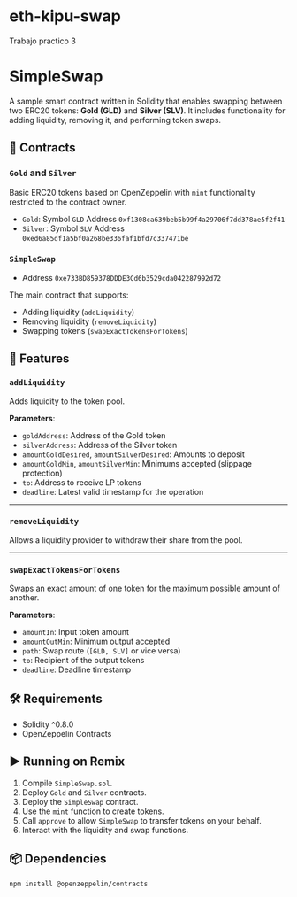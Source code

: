 # eth-kipu-swap
Trabajo practico 3

# SimpleSwap

A sample smart contract written in Solidity that enables swapping between two ERC20 tokens: **Gold (GLD)** and **Silver (SLV)**. It includes functionality for adding liquidity, removing it, and performing token swaps.

## 📄 Contracts

### `Gold` and `Silver`

Basic ERC20 tokens based on OpenZeppelin with `mint` functionality restricted to the contract owner.

- `Gold`: Symbol `GLD` Address `0xf1308ca639beb5b99f4a29706f7dd378ae5f2f41`
- `Silver`: Symbol `SLV` Address `0xed6a85df1a5bf0a268be336faf1bfd7c337471be`

### `SimpleSwap`

- Address `0xe733BD859378DDDE3Cd6b3529cda042287992d72`

The main contract that supports:

- Adding liquidity (`addLiquidity`)
- Removing liquidity (`removeLiquidity`)
- Swapping tokens (`swapExactTokensForTokens`)

## 🔧 Features

### `addLiquidity`

Adds liquidity to the token pool.

**Parameters**:
- `goldAddress`: Address of the Gold token
- `silverAddress`: Address of the Silver token
- `amountGoldDesired`, `amountSilverDesired`: Amounts to deposit
- `amountGoldMin`, `amountSilverMin`: Minimums accepted (slippage protection)
- `to`: Address to receive LP tokens
- `deadline`: Latest valid timestamp for the operation

---

### `removeLiquidity`

Allows a liquidity provider to withdraw their share from the pool.

---

### `swapExactTokensForTokens`

Swaps an exact amount of one token for the maximum possible amount of another.

**Parameters**:
- `amountIn`: Input token amount
- `amountOutMin`: Minimum output accepted
- `path`: Swap route (`[GLD, SLV]` or vice versa)
- `to`: Recipient of the output tokens
- `deadline`: Deadline timestamp

## 🛠️ Requirements

- Solidity ^0.8.0
- OpenZeppelin Contracts

## ▶️ Running on Remix

1. Compile `SimpleSwap.sol`.
2. Deploy `Gold` and `Silver` contracts.
3. Deploy the `SimpleSwap` contract.
4. Use the `mint` function to create tokens.
5. Call `approve` to allow `SimpleSwap` to transfer tokens on your behalf.
6. Interact with the liquidity and swap functions.

## 📦 Dependencies

```bash
npm install @openzeppelin/contracts
